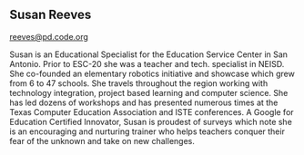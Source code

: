 ## Susan Reeves

[reeves@pd.code.org](mailto:reeves@pd.code.org)

Susan is an Educational Specialist for the Education Service Center in San Antonio. Prior to ESC-20 she was a teacher and tech. specialist in NEISD. She co-founded an elementary robotics initiative and showcase which grew from 6 to 47 schools. She travels throughout the region working with technology integration, project based learning and computer science. She has led dozens of workshops and has presented numerous times at the Texas Computer Education Association and ISTE conferences. A Google for Education Certified Innovator, Susan is proudest of surveys which note she is an encouraging and nurturing trainer who helps teachers conquer their fear of the unknown and take on new challenges.